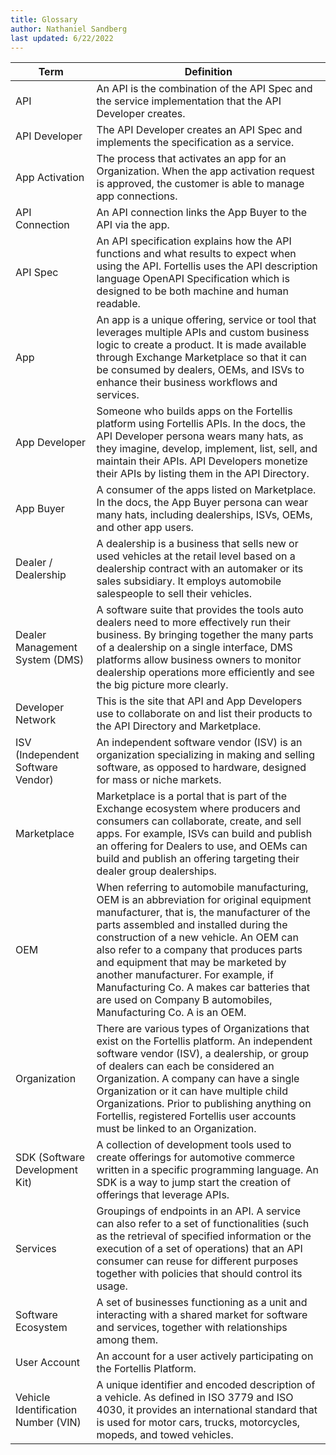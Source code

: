 ```yaml
---
title: Glossary
author: Nathaniel Sandberg
last updated: 6/22/2022
---
```


| Term | Definition |
| ---- | ---------- |
| API | An API is the combination of the API Spec and the service implementation that the API Developer creates. |
| API Developer | The API Developer creates an API Spec and implements the specification as a service. |
| App Activation | The process that activates an app for an Organization. When the app activation request is approved, the customer is able to manage app connections. |
| API Connection | An API connection links the App Buyer to the API via the app. |
| API Spec | An API specification explains how the API functions and what results to expect when using the API. Fortellis uses the API description language OpenAPI Specification which is designed to be both machine and human readable. |
| App | An app is a unique offering, service or tool that leverages multiple APIs and custom business logic to create a product. It is made available through Exchange Marketplace so that it can be consumed by dealers, OEMs, and ISVs to enhance their business workflows and services. |
| App Developer | Someone who builds apps on the Fortellis platform using Fortellis APIs. In the docs, the API Developer persona wears many hats, as they imagine, develop, implement, list, sell, and maintain their APIs. API Developers monetize their APIs by listing them in the API Directory. |
| App Buyer | A consumer of the apps listed on Marketplace. In the docs, the App Buyer persona can wear many hats, including dealerships, ISVs, OEMs, and other app users. |
| Dealer / Dealership | A dealership is a business that sells new or used vehicles at the retail level based on a dealership contract with an automaker or its sales subsidiary. It employs automobile salespeople to sell their vehicles. |
| Dealer Management System (DMS) | A software suite that provides the tools auto dealers need to more effectively run their business. By bringing together the many parts of a dealership on a single interface, DMS platforms allow business owners to monitor dealership operations more efficiently and see the big picture more clearly. |
| Developer Network | This is the site that API and App Developers use to collaborate on and list their products to the API Directory and Marketplace. |
| ISV (Independent Software Vendor) | An independent software vendor (ISV) is an organization specializing in making and selling software, as opposed to hardware, designed for mass or niche markets. |
| Marketplace | Marketplace is a portal that is part of the Exchange ecosystem where producers and consumers can collaborate, create, and sell apps. For example, ISVs can build and publish an offering for Dealers to use, and OEMs can build and publish an offering targeting their dealer group dealerships. |
| OEM | When referring to automobile manufacturing, OEM is an abbreviation for original equipment manufacturer, that is, the manufacturer of the parts assembled and installed during the construction of a new vehicle. An OEM can also refer to a company that produces parts and equipment that may be marketed by another manufacturer. For example, if Manufacturing Co. A makes car batteries that are used on Company B automobiles, Manufacturing Co. A is an OEM. |
| Organization | There are various types of Organizations that exist on the Fortellis platform. An independent software vendor (ISV), a dealership, or group of dealers can each be considered an Organization. A company can have a single Organization or it can have multiple child Organizations. Prior to publishing anything on Fortellis, registered Fortellis user accounts must be linked to an Organization. |
| SDK (Software Development Kit) | A collection of development tools used to create offerings for automotive commerce written in a specific programming language. An SDK is a way to jump start the creation of offerings that leverage APIs. |
| Services | Groupings of endpoints in an API. A service can also refer to a set of functionalities (such as the retrieval of specified information or the execution of a set of operations) that an API consumer can reuse for different purposes together with policies that should control its usage. |
| Software Ecosystem | A set of businesses functioning as a unit and interacting with a shared market for software and services, together with relationships among them. |
| User Account | An account for a user actively participating on the Fortellis Platform. |
| Vehicle Identification Number (VIN) | A unique identifier and encoded description of a vehicle. As defined in ISO 3779 and ISO 4030, it provides an international standard that is used for motor cars, trucks, motorcycles, mopeds, and towed vehicles. |
